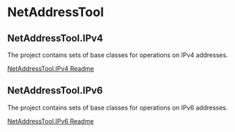 # NetAddressTool

## NetAddressTool.IPv4

The project contains sets of base classes for operations on IPv4 addresses.

[NetAddressTool.IPv4 Readme](https://github.com/Szumak75/JskToolBox/blob/1.1.4/docs/NetAddressTool4.md)

## NetAddressTool.IPv6

The project contains sets of base classes for operations on IPv6 addresses.

[NetAddressTool.IPv6 Readme](https://github.com/Szumak75/JskToolBox/blob/1.1.4/docs/NetAddressTool6.md)
